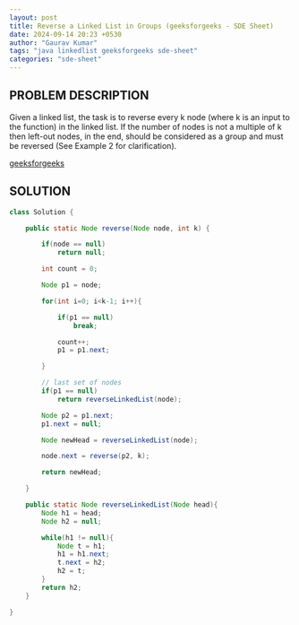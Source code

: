 ```yaml
---
layout: post
title: Reverse a Linked List in Groups (geeksforgeeks - SDE Sheet)
date: 2024-09-14 20:23 +0530
author: "Gaurav Kumar"
tags: "java linkedlist geeksforgeeks sde-sheet"
categories: "sde-sheet"
---
```


## PROBLEM DESCRIPTION

Given a linked list, the task is to reverse every k node (where k is an input to the function) in the linked list. If the number of nodes is not a multiple of k then left-out nodes, in the end, should be considered as a group and must be reversed (See Example 2 for clarification).

[geeksforgeeks](https://www.geeksforgeeks.org/problems/reverse-a-linked-list-in-groups-of-given-size/1?page=7)

## SOLUTION

```java
class Solution {

    public static Node reverse(Node node, int k) {

        if(node == null)
            return null;

        int count = 0;

        Node p1 = node;

        for(int i=0; i<k-1; i++){

            if(p1 == null)
                break;

            count++;
            p1 = p1.next;

        }

        // last set of nodes
        if(p1 == null)
            return reverseLinkedList(node);

        Node p2 = p1.next;
        p1.next = null;

        Node newHead = reverseLinkedList(node);

        node.next = reverse(p2, k);

        return newHead;

    }

    public static Node reverseLinkedList(Node head){
        Node h1 = head;
        Node h2 = null;

        while(h1 != null){
            Node t = h1;
            h1 = h1.next;
            t.next = h2;
            h2 = t;
        }
        return h2;
    }

}
```
